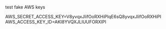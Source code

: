 
test fake AWS keys

AWS_SECRET_ACCESS_KEY=V8yvqxJlifOoRXHiPIqE6sQ8yvqxJlifOoRXHiPI
AWS_ACCESS_KEY_ID=AKI8YVQXJLIUUFORXIPI
